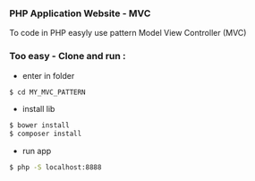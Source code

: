 ### PHP Application Website - MVC

To code in PHP easyly use pattern Model View Controller (MVC)

### Too easy - Clone and run :

- enter in folder
```bash
$ cd MY_MVC_PATTERN
```

- install lib
```bash
$ bower install
$ composer install
```
- run app
```bash
$ php -S localhost:8888
```
